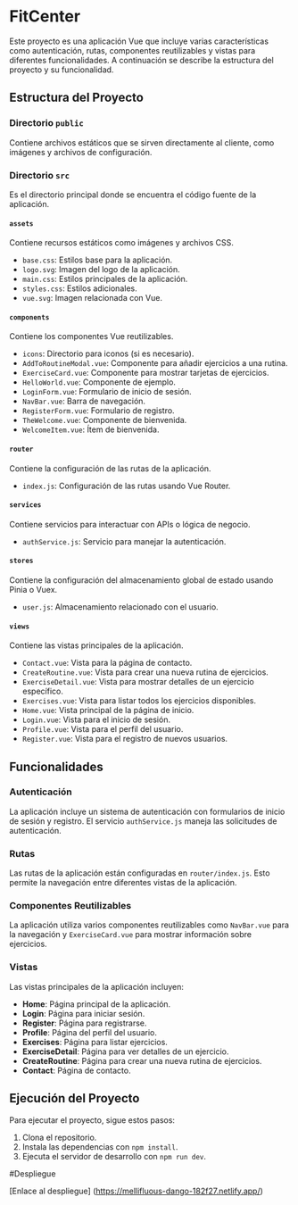 # FitCenter

Este proyecto es una aplicación Vue que incluye varias características como autenticación, rutas, componentes reutilizables y vistas para diferentes funcionalidades. A continuación se describe la estructura del proyecto y su funcionalidad.

## Estructura del Proyecto

### Directorio `public`
Contiene archivos estáticos que se sirven directamente al cliente, como imágenes y archivos de configuración.

### Directorio `src`
Es el directorio principal donde se encuentra el código fuente de la aplicación.

#### `assets`
Contiene recursos estáticos como imágenes y archivos CSS.

- `base.css`: Estilos base para la aplicación.
- `logo.svg`: Imagen del logo de la aplicación.
- `main.css`: Estilos principales de la aplicación.
- `styles.css`: Estilos adicionales.
- `vue.svg`: Imagen relacionada con Vue.

#### `components`
Contiene los componentes Vue reutilizables.

- `icons`: Directorio para iconos (si es necesario).
- `AddToRoutineModal.vue`: Componente para añadir ejercicios a una rutina.
- `ExerciseCard.vue`: Componente para mostrar tarjetas de ejercicios.
- `HelloWorld.vue`: Componente de ejemplo.
- `LoginForm.vue`: Formulario de inicio de sesión.
- `NavBar.vue`: Barra de navegación.
- `RegisterForm.vue`: Formulario de registro.
- `TheWelcome.vue`: Componente de bienvenida.
- `WelcomeItem.vue`: Ítem de bienvenida.

#### `router`
Contiene la configuración de las rutas de la aplicación.

- `index.js`: Configuración de las rutas usando Vue Router.

#### `services`
Contiene servicios para interactuar con APIs o lógica de negocio.

- `authService.js`: Servicio para manejar la autenticación.

#### `stores`
Contiene la configuración del almacenamiento global de estado usando Pinia o Vuex.

- `user.js`: Almacenamiento relacionado con el usuario.

#### `views`
Contiene las vistas principales de la aplicación.

- `Contact.vue`: Vista para la página de contacto.
- `CreateRoutine.vue`: Vista para crear una nueva rutina de ejercicios.
- `ExerciseDetail.vue`: Vista para mostrar detalles de un ejercicio específico.
- `Exercises.vue`: Vista para listar todos los ejercicios disponibles.
- `Home.vue`: Vista principal de la página de inicio.
- `Login.vue`: Vista para el inicio de sesión.
- `Profile.vue`: Vista para el perfil del usuario.
- `Register.vue`: Vista para el registro de nuevos usuarios.

## Funcionalidades

### Autenticación
La aplicación incluye un sistema de autenticación con formularios de inicio de sesión y registro. El servicio `authService.js` maneja las solicitudes de autenticación.

### Rutas
Las rutas de la aplicación están configuradas en `router/index.js`. Esto permite la navegación entre diferentes vistas de la aplicación.

### Componentes Reutilizables
La aplicación utiliza varios componentes reutilizables como `NavBar.vue` para la navegación y `ExerciseCard.vue` para mostrar información sobre ejercicios.

### Vistas
Las vistas principales de la aplicación incluyen:

- **Home**: Página principal de la aplicación.
- **Login**: Página para iniciar sesión.
- **Register**: Página para registrarse.
- **Profile**: Página del perfil del usuario.
- **Exercises**: Página para listar ejercicios.
- **ExerciseDetail**: Página para ver detalles de un ejercicio.
- **CreateRoutine**: Página para crear una nueva rutina de ejercicios.
- **Contact**: Página de contacto.


## Ejecución del Proyecto
Para ejecutar el proyecto, sigue estos pasos:

1. Clona el repositorio.
2. Instala las dependencias con `npm install`.
3. Ejecuta el servidor de desarrollo con `npm run dev`.

#Despliegue

[Enlace al despliegue] (https://mellifluous-dango-182f27.netlify.app/)
